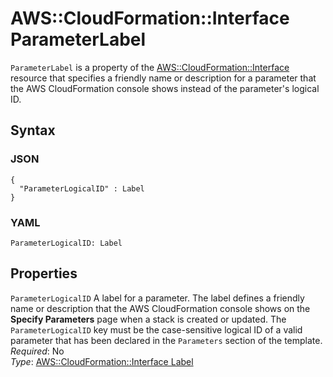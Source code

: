 # AWS::CloudFormation::Interface ParameterLabel<a name="aws-properties-cloudformation-interface-parameterlabel"></a>

`ParameterLabel` is a property of the [AWS::CloudFormation::Interface](aws-resource-cloudformation-interface.md) resource that specifies a friendly name or description for a parameter that the AWS CloudFormation console shows instead of the parameter's logical ID\.

## Syntax<a name="w8212ab1c27c15c15c27c27b5"></a>

### JSON<a name="aws-properties-cloudformation-interface-parameterlabel-syntax.json"></a>

```
{
  "ParameterLogicalID" : Label
}
```

### YAML<a name="aws-properties-cloudformation-interface-parameterlabel-syntax.yaml"></a>

```
ParameterLogicalID: Label
```

## Properties<a name="w8212ab1c27c15c15c27c27b7"></a>

`ParameterLogicalID`  <a name="cfn-cloudformation-interface-parameterlabel-parameterlogicalid"></a>
A label for a parameter\. The label defines a friendly name or description that the AWS CloudFormation console shows on the **Specify Parameters** page when a stack is created or updated\. The `ParameterLogicalID` key must be the case\-sensitive logical ID of a valid parameter that has been declared in the `Parameters` section of the template\.  
*Required*: No  
*Type*: [AWS::CloudFormation::Interface Label](aws-properties-cloudformation-interface-label.md)